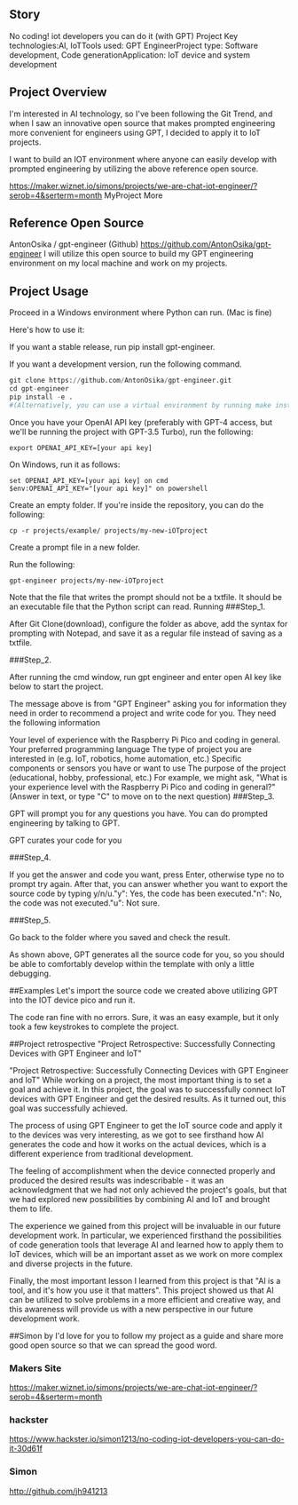 ## Story
No coding! iot developers you can do it (with GPT) Project
Key technologies:AI, IoTTools used: GPT EngineerProject type: Software development, Code generationApplication: IoT device and system development

## Project Overview
I'm interested in AI technology, so I've been following the Git Trend, and when I saw an innovative open source that makes prompted engineering more convenient for engineers using GPT, I decided to apply it to IoT projects.

I want to build an IOT environment where anyone can easily develop with prompted engineering by utilizing the above reference open source.

https://maker.wiznet.io/simons/projects/we-are-chat-iot-engineer/?serob=4&serterm=month MyProject More

## Reference Open Source
⁠⁠AntonOsika / gpt-engineer (Github)
https://github.com/AntonOsika/gpt-engineer
I will utilize this open source to build my GPT engineering environment on my local machine and work on my projects.

## Project Usage
Proceed in a Windows environment where Python can run. (Mac is fine)

Here's how to use it:

If you want a stable release, run pip install gpt-engineer.

If you want a development version, run the following command.
```python
git clone https://github.com/AntonOsika/gpt-engineer.git
cd gpt-engineer
pip install -e .
#(Alternatively, you can use a virtual environment by running make install && source venv/bin/activate).
```
Once you have your OpenAI API key (preferably with GPT-4 access, but we'll be running the project with GPT-3.5 Turbo), run the following:
```
export OPENAI_API_KEY=[your api key]
```
On Windows, run it as follows:
```
set OPENAI_API_KEY=[your api key] on cmd
$env:OPENAI_API_KEY="[your api key]" on powershell 
```
Create an empty folder. If you're inside the repository, you can do the following:
```
cp -r projects/example/ projects/my-new-iOTproject
```
Create a prompt file in a new folder.

Run the following:
```
gpt-engineer projects/my-new-iOTproject
```

Note that the file that writes the prompt should not be a txtfile. It should be an executable file that the Python script can read.
Running
###Step_1.

After Git Clone(download), configure the folder as above, add the syntax for prompting with Notepad, and save it as a regular file instead of saving as a txtfile.

###Step_2.

After running the cmd window, run gpt engineer and enter open AI key like below to start the project.

The message above is from "GPT Engineer" asking you for information they need in order to recommend a project and write code for you. They need the following information

Your level of experience with the Raspberry Pi Pico and coding in general.
Your preferred programming language
The type of project you are interested in (e.g. IoT, robotics, home automation, etc.)
Specific components or sensors you have or want to use
The purpose of the project (educational, hobby, professional, etc.)
For example, we might ask, "What is your experience level with the Raspberry Pi Pico and coding in general?"
(Answer in text, or type "C" to move on to the next question)
###Step_3.

GPT will prompt you for any questions you have. You can do prompted engineering by talking to GPT.

GPT curates your code for you

###Step_4.

If you get the answer and code you want, press Enter, otherwise type no to prompt try again. After that, you can answer whether you want to export the source code by typing y/n/u."y": Yes, the code has been executed."n": No, the code was not executed."u": Not sure.

###Step_5.

Go back to the folder where you saved and check the result.

As shown above, GPT generates all the source code for you, so you should be able to comfortably develop within the template with only a little debugging.

##Examples
Let's import the source code we created above utilizing GPT into the IOT device pico and run it.

The code ran fine with no errors. Sure, it was an easy example, but it only took a few keystrokes to complete the project.

##Project retrospective
"Project Retrospective: Successfully Connecting Devices with GPT Engineer and IoT"

"Project Retrospective: Successfully Connecting Devices with GPT Engineer and IoT"
While working on a project, the most important thing is to set a goal and achieve it. In this project, the goal was to successfully connect IoT devices with GPT Engineer and get the desired results. As it turned out, this goal was successfully achieved.

The process of using GPT Engineer to get the IoT source code and apply it to the devices was very interesting, as we got to see firsthand how AI generates the code and how it works on the actual devices, which is a different experience from traditional development.

The feeling of accomplishment when the device connected properly and produced the desired results was indescribable - it was an acknowledgment that we had not only achieved the project's goals, but that we had explored new possibilities by combining AI and IoT and brought them to life.

The experience we gained from this project will be invaluable in our future development work. In particular, we experienced firsthand the possibilities of code generation tools that leverage AI and learned how to apply them to IoT devices, which will be an important asset as we work on more complex and diverse projects in the future.

Finally, the most important lesson I learned from this project is that "AI is a tool, and it's how you use it that matters". This project showed us that AI can be utilized to solve problems in a more efficient and creative way, and this awareness will provide us with a new perspective in our future development work.

##Simon by
I'd love for you to follow my project as a guide and share more good open source so that we can spread the good word.


### Makers Site

https://maker.wiznet.io/simons/projects/we-are-chat-iot-engineer/?serob=4&serterm=month  


### hackster   

https://www.hackster.io/simon1213/no-coding-iot-developers-you-can-do-it-30d61f  

### Simon 

http://github.com/jh941213
